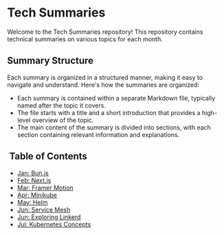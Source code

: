 # Tech Summaries

Welcome to the Tech Summaries repository! This repository contains technical summaries on various topics for each month.

## Summary Structure

Each summary is organized in a structured manner, making it easy to navigate and understand. Here's how the summaries are organized:

- Each summary is contained within a separate Markdown file, typically named after the topic it covers.
- The file starts with a title and a short introduction that provides a high-level overview of the topic.
- The main content of the summary is divided into sections, with each section containing relevant information and explanations.

##  Table of Contents

- [Jan: Bun.js](./01%20January/bun-js.md)
- [Feb: Next.js](./02%20February/next-js.md)
- [Mar: Framer Motion](./03%20March/framer-motion.md)
- [Apr: Minikube](./04%20April/minikube.md)
- [May: Helm](./05%20May/helm.md)
- [Jun: Service Mesh](./06%20June/service-mesh.md)
- [Jun: Exploring Linkerd](./06%20June/exploring-linkerd.md)
- [Jul: Kubernetes Concepts](./07%20July/kubernetes-concepts.md)
